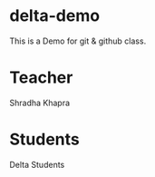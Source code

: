 # delta-demo
This is a Demo for git &amp; github class.

# Teacher
Shradha Khapra

# Students
Delta Students